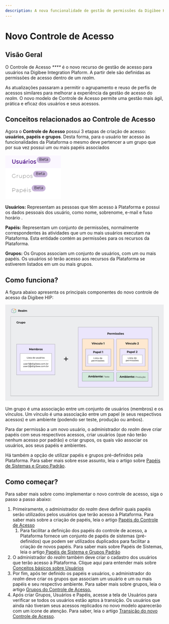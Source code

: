 ```yaml
---
description: A nova funcionalidade de gestão de permissões da Digibee HIP.
---
```


# Novo Controle de Acesso

## Visão Geral <a href="#h_2920fcba8e" id="h_2920fcba8e"></a>

O Controle de Acesso _\*\*\*\*_ é o novo recurso de gestão de acesso para usuários na Digibee Integration Plaform. A partir dele são definidas as permissões de acesso dentro de um _realm_.

As atualizações passaram a permitir o agrupamento e reuso de perfis de acessos similares para melhorar a experiência da gestão de acesso do _realm._ O novo modelo de Controle de Acesso permite uma gestão mais ágil, prática e eficaz dos usuários e seus acessos.

## Conceitos relacionados ao Controle de Acesso <a href="#h_91b5e85b5a" id="h_91b5e85b5a"></a>

Agora o **Controle de Acesso** possui 3 etapas de criação de acesso: **usuários, papéis e grupos**. Desta forma, para o usuário ter acesso às funcionalidades da Plataforma o mesmo deve pertencer a um grupo que por sua vez possui um ou mais papéis associados

![](<../../.gitbook/assets/Imagem 1 (1).png>)

**Usuários:** Representam as pessoas que têm acesso à Plataforma e possui os dados pessoais dos usuário, como nome, sobrenome, e-mail e fuso horário .

**Papéis:** Representam um conjunto de permissões, normalmente correspondentes às atividades que um ou mais usuários executam na Plataforma. Esta entidade contém as permissões para os recursos da Plataforma.

**Grupos:** Os Grupos associam um conjunto de usuários, com um ou mais papéis. Os usuários só terão acesso aos recursos da Plataforma se estiverem listados em um ou mais grupos.

## Como funciona? <a href="#h_043a5cc89f" id="h_043a5cc89f"></a>

A figura abaixo apresenta os principais componentes do novo controle de acesso da Digibee HIP:

![](<../../.gitbook/assets/Imagem 2 (3).png>)

Um grupo é uma associação entre um conjunto de usuários (membros) e os vínculos. Um vínculo é uma associação entre um papel (e seus respectivos acessos) e um ambiente (podendo ser teste, produção ou ambos).

Para dar permissão a um novo usuário, o administrador do _realm_ deve criar papéis com seus respectivos acessos, criar usuários (que não terão nenhum acesso por padrão) e criar grupos, os quais vão associar os usuários, aos seus papéis e ambientes.

Há também a opção de utilizar papéis e grupos pré-definidos pela Plataforma. Para saber mais sobre esse assunto, leia o artigo sobre [Papéis de Sistemas e Grupo Padrão](https://intercom.help/godigibee/pt-BR/articles/5811758-papeis-de-sistema-e-grupos-padrao).

## Como começar? <a href="#h_3abe341103" id="h_3abe341103"></a>

Para saber mais sobre como implementar o novo controle de acesso, siga o passo a passo abaixo:

1. Primeiramente, o administrador do _realm_ deve definir quais papéis serão utilizados pelos usuários que terão acesso à Plataforma. Para saber mais sobre a criação de papéis, leia o artigo [Papéis do Controle de Acesso](https://intercom.help/godigibee/pt-BR/articles/5810244-papeis-do-controle-de-acesso)
   1. Para facilitar a definição dos papéis do controle de acesso, a Plataforma fornece um conjunto de papéis de sistemas (pré-definidos) que podem ser utilizados duplicados para facilitar a criação de novos papéis. Para saber mais sobre Papéis de Sistemas, leia o artigo[ Papéis de Sistema e Grupos Padrão](https://intercom.help/godigibee/pt-BR/articles/5811758-papeis-de-sistema-e-grupos-padrao)
2. O administrador do _realm_ também deve criar o cadastro dos usuários que terão acesso à Plataforma. Clique aqui para entender mais sobre[ Conceitos básicos sobre Usuários](https://intercom.help/godigibee/pt-BR/articles/5808313-conceitos-basicos-sobre-usuarios)
3. Por fim, após ter definido os papéis e usuários, o administrador do _realm_ deve criar os grupos que associam um usuário e um ou mais papéis e seu respectivo ambiente. Para saber mais sobre grupos, leia o artigo [Grupos do Controle de Acesso.](https://intercom.help/godigibee/pt-BR/articles/5810361-grupos-do-controle-de-acesso)
4. Após criar Grupos, Usuários e Papéis, acesse a tela de Usuários para verificar se todos os usuários estão aptos à transição. Os usuários que ainda não tiveram seus acessos replicados no novo modelo aparecerão com um ícone de atenção. Para saber, leia o artigo [Transição do novo Controle de Acesso](https://intercom.help/godigibee/pt-BR/articles/5810530-transicao-do-novo-controle-de-acesso).
